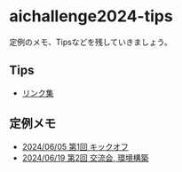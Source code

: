 # aichallenge2024-tips

定例のメモ、Tipsなどを残していきましょう。

## Tips
- [リンク集](Link.md)

## 定例メモ
- [2024/06/05 第1回 キックオフ](20240605_Kickoff.md)
- [2024/06/19 第2回 交流会, 環境構築](20240619.md)

